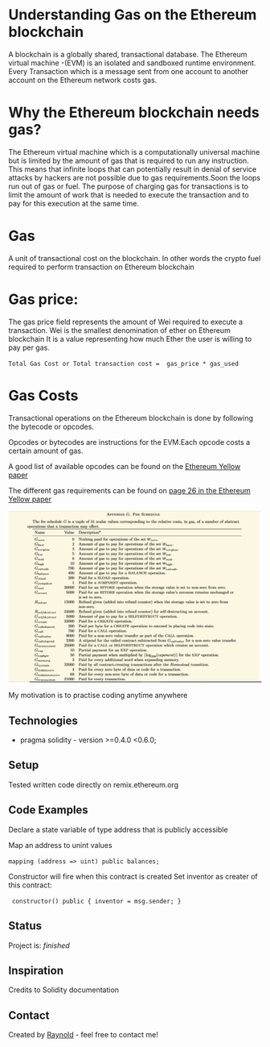 # Understanding Gas on the Ethereum blockchain
A blockchain is a globally shared, transactional database.
The Ethereum virtual machine -(EVM) is an isolated and sandboxed runtime environment.
Every Transaction which is a message sent from one account to another account on the Ethereum network costs gas.

# Why the Ethereum blockchain needs gas?
The Ethereum virtual machine which is a computationally universal machine but is limited by the amount of gas
that is required to run any instruction. This means that infinite loops that can potentially result in
denial of service attacks by hackers are not possible due to gas requirements.Soon the loops run out of gas or fuel.
The purpose of charging gas for transactions is to limit the amount of work that is needed
to execute the transaction and to pay for this execution at the same time.


# Gas
A unit of transactional cost on the blockchain. In other words the crypto fuel required to perform transaction on 
Ethereum blockchain

# Gas price: 
The gas price field represents the amount of Wei required to execute a transaction.
Wei is the smallest denomination of ether on Ethereum blockchain
It is a value representing how much Ether the user is willing to pay per gas.
 
 `Total Gas Cost or Total transaction cost =  gas_price * gas_used`


 # Gas Costs
 Transactional operations on the Ethereum blockchain is done by following the bytecode or opcodes.
 
 Opcodes or bytecodes are instructions for the EVM.Each opcode costs a certain amount of gas.
 
 A good list of available opcodes can be found on the [Ethereum Yellow paper](https://ethereum.github.io/yellowpaper/paper.pdf)
 


 
The different gas requirements can be found on [page 26 in the Ethereum Yellow paper](https://ethereum.github.io/yellowpaper/paper.pdf)

![Gas Cost](./gas.png)



My motivation is to practise coding anytime anywhere

## Technologies
* pragma solidity  - version >=0.4.0 <0.6.0;

## Setup
Tested written code directly on remix.ethereum.org

## Code Examples
Declare a state variable of type address that is publicly accessible



Map an address to unint values

 `mapping (address => uint) public balances;`
     
  Constructor will fire when this contract is created
  Set inventor as creater of this contract:
  
  ` constructor() public {
     inventor = msg.sender;
   }`

## Status
Project is: _finished_

## Inspiration
Credits to Solidity documentation

## Contact
Created by [Raynold](https://ca.linkedin.com/in/raynold-gyasi-036631119) - feel free to contact me!



